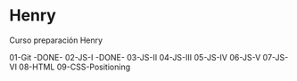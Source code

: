 # Henry
Curso preparación Henry

01-Git  -DONE- 
02-JS-I -DONE-
03-JS-II
04-JS-III
05-JS-IV
06-JS-V
07-JS-VI
08-HTML
09-CSS-Positioning
